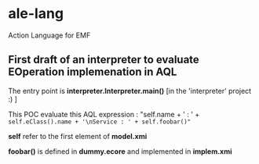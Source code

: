 # ale-lang
Action Language for EMF

First draft of an interpreter to evaluate EOperation implemenation in AQL
---


The entry point is **interpreter.Interpreter.main()** [in the 'interpreter' project :) ]

This POC evaluate this AQL expression :
"self.name + ' : ' + `self.eClass().name + '\nService : ' + self.foobar()"`

**self** refer to the first element of **model.xmi**

**foobar()** is defined in **dummy.ecore** and implemented in **implem.xmi**

